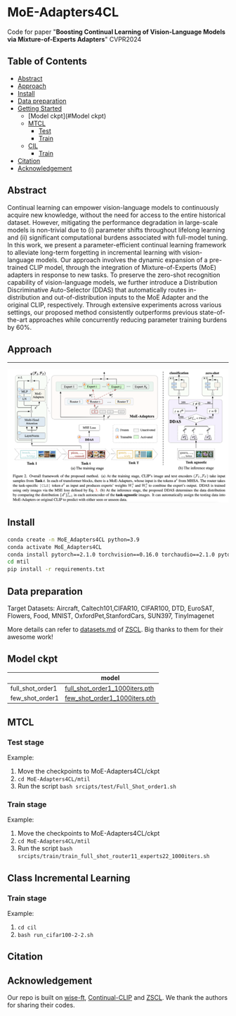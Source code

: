 # MoE-Adapters4CL
Code for paper "**Boosting Continual Learning of Vision-Language Models via Mixture-of-Experts Adapters**" CVPR2024

## Table of Contents
  - [Abstract](#Abstract)
  - [Approach](#Approach)
  - [Install](#Install)
  - [Data preparation](#Data-preparation)
  - [Getting Started](#getting-started)
    - [Model ckpt](#Model ckpt)
    - [MTCL](#MTCL)
      - [Test](#Test)
      - [Train](#Train)
    - [CIL](#CIL)
      - [Train](#Train)
  - [Citation](#Citation)
  - [Acknowledgement](#Acknowledgement)

## Abstract
Continual learning can empower vision-language models to continuously acquire new knowledge, without the need for access to the entire historical dataset. However, mitigating the performance degradation in large-scale models is non-trivial due to (i) parameter shifts throughout lifelong learning and (ii) significant computational burdens associated with full-model tuning. In this work, we present a parameter-efficient continual learning framework to alleviate long-term forgetting in incremental learning with vision-language models. Our approach involves the dynamic expansion of a pre-trained CLIP model, through the integration of Mixture-of-Experts (MoE) adapters in response to new tasks. To preserve the zero-shot recognition capability of vision-language models, we further introduce a Distribution Discriminative Auto-Selector (DDAS) that automatically routes in-distribution and out-of-distribution inputs to the MoE Adapter and the original CLIP, respectively. Through extensive experiments across various settings, our proposed method consistently outperforms previous state-of-the-art approaches while concurrently reducing parameter training burdens by 60%. 
## Approach
___
![example image](fig/framework.png)


## Install
```bash
conda create -n MoE_Adapters4CL python=3.9
conda activate MoE_Adapters4CL
conda install pytorch==2.1.0 torchvision==0.16.0 torchaudio==2.1.0 pytorch-cuda=11.8 -c pytorch -c nvidia
cd mtil
pip install -r requirements.txt
```

## Data preparation
Target Datasets: Aircraft, Caltech101,CIFAR10, CIFAR100, DTD, EuroSAT, Flowers, Food, MNIST, OxfordPet,StanfordCars, SUN397, TinyImagenet

More details can refer to [datasets.md](mtil%2Fdatasets.md) of [ZSCL](https://github.com/Thunderbeee/ZSCL). Big thanks to them for their awesome work!
## Model ckpt
|                  | model                                                                |  
|------------------|----------------------------------------------------------------------|
| full_shot_order1 | [full_shot_order1_1000iters.pth](https://pan.baidu.com/s/1brWYIMrv34fhdc4kC9B0_g?pwd=p3zp)                         |
| few_shot_order1  | [few_shot_order1_1000iters.pth](https://pan.baidu.com/s/1Z7q3tTLdRFN3zmtkj3_i4g?pwd=4edw) |
## MTCL
### Test stage
Example:
1. Move the checkpoints to MoE-Adapters4CL/ckpt
2. ```cd MoE-Adapters4CL/mtil```
3. Run the script ```bash srcipts/test/Full_Shot_order1.sh ```


### Train stage
Example:
1. Move the checkpoints to MoE-Adapters4CL/ckpt
2. ```cd MoE-Adapters4CL/mtil```
3. Run the script ```bash srcipts/train/train_full_shot_router11_experts22_1000iters.sh```

## Class Incremental Learning

### Train stage
Example:
1. ```cd cil```
2. ```bash run_cifar100-2-2.sh ```

## Citation

## Acknowledgement
Our repo is built on [wise-ft](https://github.com/mlfoundations/wise-ft), [Continual-CLIP](https://github.com/vgthengane/Continual-CLIP/tree/master) and [ZSCL](https://github.com/Thunderbeee/ZSCL). We thank the authors for sharing their codes.


